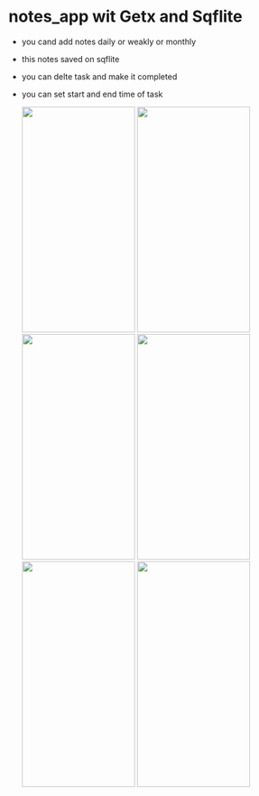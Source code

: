 # notes_app wit Getx and Sqflite
- you cand add notes daily or weakly or monthly
- this notes saved on sqflite
- you can delte task and make it completed
- you can set start and end time of task


  <img src="https://github.com/ibrahim-59/notes_app/assets/116106936/266ec093-0d0c-4ed8-bf35-5dd178f7fa2d" width="200" height="400">
  <img src="https://github.com/ibrahim-59/notes_app/assets/116106936/ab697ae7-5b45-42d7-a11e-6106668df35d" width="200" height="400">
  <img src="https://github.com/ibrahim-59/notes_app/assets/116106936/522c220a-79fc-4151-ac0e-32a695cc0540" width="200" height="400">
  <img src="https://github.com/ibrahim-59/notes_app/assets/116106936/3ba73d1a-2f1c-4c9c-971a-807da5f7ced6" width="200" height="400">
  <img src="https://github.com/ibrahim-59/notes_app/assets/116106936/74970d0c-e018-4f5a-8be5-ebf9b5d31717" width="200" height="400">
  <img src="https://github.com/ibrahim-59/notes_app/assets/116106936/b806a2fd-2730-46e9-81f4-7b6656327410" width="200" height="400">



